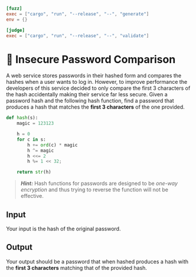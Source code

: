 ```toml
[fuzz]
exec = ["cargo", "run", "--release", "--", "generate"]
env = {}

[judge]
exec = ["cargo", "run", "--release", "--", "validate"]
```

# 🔐 Insecure Password Comparison
A web service stores passwords in their hashed form and compares the hashes when a user wants to log in. However, to improve performance the developers of this service decided to only compare the first 3 characters of the hash accidentally making their service far less secure. Given a password hash and the following hash function, find a password that produces a hash that matches the **first 3 characters** of the one provided. 

```python
def hash(s):
    magic = 123123

    h = 0
    for c in s:
        h += ord(c) * magic
        h ^= magic
        h <<= 2 
        h %= 1 << 32;

    return str(h)
```

> ***Hint:*** Hash functions for passwords are designed to be *one-way encryption* and thus trying to reverse the function will not be effective.

## Input
Your input is the hash of the original password.

## Output
Your output should be a password that when hashed produces a hash with the **first 3 characters** matching that of the provided hash.
